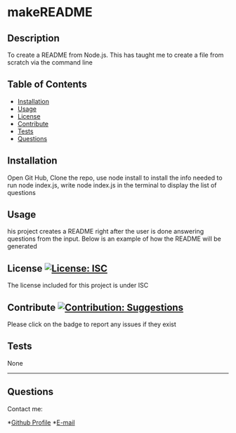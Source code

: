 
# makeREADME
    
    
## Description
    
To create a README from Node.js. This has taught me to create a file from scratch via the command line
    
## Table of Contents
    
- [Installation](#installation)
- [Usage](#usage)
- [License](#license)
- [Contribute](#contribute)
- [Tests](#tests)
- [Questions](#questions)
    
## Installation
    
 Open Git Hub, Clone the repo, use node install to install the info needed to run node index.js, write node index.js in the terminal to display the list of questions
    
 ## Usage
    
his project creates a README right after the user is done answering questions from the input. Below is an example of how the README will be generated
    
## License [![License: ISC](https://img.shields.io/badge/License-ISC-blue.svg)](https://opensource.org/licenses/ISC)
    
    
The license included for this project is under ISC
    
    
## Contribute [![Contribution: Suggestions](https://img.shields.io/badge/Contributor%20Covenant-2.1-4baaaa.svg)](https://github.com/odingol/makeREADME/issues)
    
Please click on the badge to report any issues if they exist
    
    
## Tests
    
None
    
-------

## Questions
    
Contact me: 

*[Github Profile](https://github.com/odingol) 
*[E-mail](example@hotmail.com)